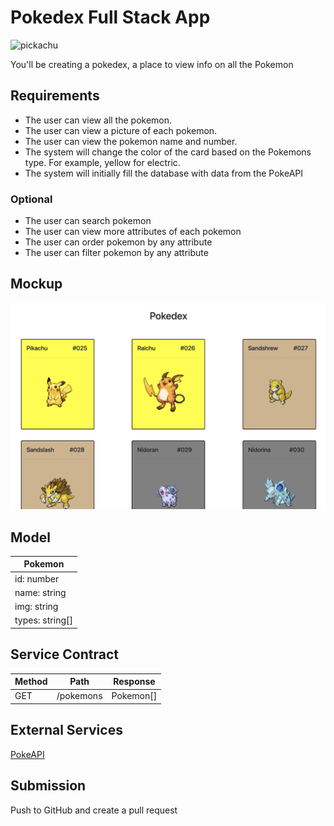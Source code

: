 # Pokedex Full Stack App

![pickachu](https://media.giphy.com/media/uLnPIWsqIz2aA/giphy.gif)

You'll be creating a pokedex, a place to view info on all the Pokemon

## Requirements
* The user can view all the pokemon. 
* The user can view a picture of each pokemon.
* The user can view the pokemon name and number.
* The system will change the color of the card based on the Pokemons type. For example, yellow for electric.
* The system will initially fill the database with data from the PokeAPI

### Optional
* The user can search pokemon
* The user can view more attributes of each pokemon 
* The user can order pokemon by any attribute
* The user can filter pokemon by any attribute

## Mockup
![mockup](imgs/mockup.png)

## Model
|Pokemon|
| - |
| id: number |
| name: string |
| img: string |
| types: string[] |

## Service Contract
|Method|Path|Response
|-|-|-|
| GET | /pokemons | Pokemon[] |

## External Services
[PokeAPI](https://pokeapi.co/)

## Submission
Push to GitHub and create a pull request
